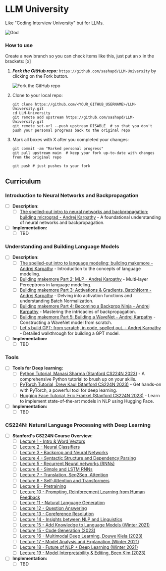 # LLM University
Like "Coding Interview University" but for LLMs.

 ![God](https://i.imgur.com/7mM6rar.jpeg)

### How to use

Create a new branch so you can check items like this, just put an x in the brackets: [x]

1. ***Fork the GitHub repo:*** `https://github.com/sashapd/LLM-University` by clicking on the Fork button.

    ![Fork the GitHub repo](https://d3j2pkmjtin6ou.cloudfront.net/fork-button.png)

1. Clone to your local repo:

    ```
    git clone https://github.com/<YOUR_GITHUB_USERNAME>/LLM-University.git
    cd LLM-University
    git remote add upstream https://github.com/sashapd/LLM-University.git
    git remote set-url --push upstream DISABLE  # so that you don't push your personal progress back to the original repo
    ```

1. Mark all boxes with X after you completed your changes:

    ```
    git commit -am "Marked personal progress"
    git pull upstream main  # keep your fork up-to-date with changes from the original repo
   
    git push # just pushes to your fork
    ```

## Curriculum

### Introduction to Neural Networks and Backpropagation

- [ ] **Description:**
    - [ ] [The spelled-out intro to neural networks and backpropagation: building micrograd - Andrej Karpathy](https://www.youtube.com/watch?v=VMj-3S1tku0) - A foundational understanding of neural networks and backpropagation.
- [ ] **Implementation:**
    - [ ] TBD

### Understanding and Building Language Models

- [ ] **Description:**
    - [ ] [The spelled-out intro to language modeling: building makemore - Andrej Karpathy](https://www.youtube.com/watch?v=PaCmpygFfXo) - Introduction to the concepts of language modeling.
    - [ ] [Building makemore Part 2: MLP - Andrej Karpathy](https://www.youtube.com/watch?v=TCH_1BHY58I) - Multi-layer Perceptrons in language modeling.
    - [ ] [Building makemore Part 3: Activations & Gradients, BatchNorm - Andrej Karpathy](https://www.youtube.com/watch?v=P6sfmUTpUmc) - Delving into activation functions and understanding Batch Normalization.
    - [ ] [Building makemore Part 4: Becoming a Backprop Ninja - Andrej Karpathy](https://www.youtube.com/watch?v=q8SA3rM6ckI) - Mastering the intricacies of backpropagation.
    - [ ] [Building makemore Part 5: Building a WaveNet - Andrej Karpathy](https://www.youtube.com/watch?v=t3YJ5hKiMQ0) - Constructing a WaveNet model from scratch.
    - [ ] [Let's build GPT: from scratch, in code, spelled out. - Andrej Karpathy](https://www.youtube.com/watch?v=kCc8FmEb1nY) - Detailed walkthrough for building a GPT model.
- [ ]  **Implementation:**
    - [ ] TBD

### Tools
- [ ] **Tools for Deep learning:**
    - [ ] [Python Tutorial, Manasi Sharma (Stanford CS224N 2023)](https://www.youtube.com/watch?v=8j4wpU98Q74) - A comprehensive Python tutorial to brush up on your skills.
    - [ ] [PyTorch Tutorial, Drew Kaul (Stanford CS224N 2023)](https://www.youtube.com/watch?v=Uv0AIRr3ptg) - Get hands-on with PyTorch, a powerful tool for deep learning.
    - [ ] [Hugging Face Tutorial, Eric Frankel (Stanford CS224N 2023)](https://www.youtube.com/watch?v=b80by3Xk_A8) - Learn to implement state-of-the-art models in NLP using Hugging Face.
- [ ] **Implementation:**
    - [ ] TBD

### CS224N: Natural Language Processing with Deep Learning

- [ ] **Stanford's CS224N Course Overview:**
    - [ ] [Lecture 1 - Intro & Word Vectors](https://www.youtube.com/watch?v=rmVRLeJRkl4)
    - [ ] [Lecture 2 - Neural Classifiers](https://www.youtube.com/watch?v=gqaHkPEZAew)
    - [ ] [Lecture 3 - Backprop and Neural Networks](https://www.youtube.com/watch?v=X0Jw4kgaFlg)
    - [ ] [Lecture 4 - Syntactic Structure and Dependency Parsing](https://www.youtube.com/watch?v=PSGIodTN3KE)
    - [ ] [Lecture 5 - Recurrent Neural networks (RNNs)](https://www.youtube.com/watch?v=PLryWeHPcBs)
    - [ ] [Lecture 6 - Simple and LSTM RNNs](https://www.youtube.com/watch?v=0LixFSa7yts)
    - [ ] [Lecture 7 - Translation, Seq2Seq, Attention](https://www.youtube.com/watch?v=wzfWHP6SXxY)
    - [ ] [Lecture 8 - Self-Attention and Transformers](https://www.youtube.com/watch?v=LWMzyfvuehA)
    - [ ] [Lecture 9 - Pretraining](https://www.youtube.com/watch?v=DGfCRXuNA2w)
    - [ ] [Lecture 10 - Prompting, Reinforcement Learning from Human Feedback](https://www.youtube.com/watch?v=SXpJ9EmG3s4)
    - [ ] [Lecture 11 - Natural Language Generation](https://www.youtube.com/watch?v=N9L32bFieEY)
    - [ ] [Lecture 12 - Question Answering](https://www.youtube.com/watch?v=NcqfHa0_YmU)
    - [ ] [Lecture 13 - Coreference Resolution](https://www.youtube.com/watch?v=FFRnDRcbQQU)
    - [ ] [Lecture 14 - Insights between NLP and Linguistics](https://www.youtube.com/watch?v=NvIWF82Fw4E)
    - [ ] [Lecture 15 - Add Knowledge to Language Models (Winter 2021)](https://www.youtube.com/watch?v=y68RJVfGoto)
    - [ ] [Lecture 15 - Code Generation (2023)](https://www.youtube.com/watch?v=JlK46EzImM8)
    - [ ] [Lecture 16 - Multimodal Deep Learning, Douwe Kiela (2023)](https://www.youtube.com/watch?v=5vfIT5LOkR0)
    - [ ] [Lecture 17 - Model Analysis and Explanation (Winter 2021)](https://www.youtube.com/watch?v=f_qmSSBWV_E)
    - [ ] [Lecture 18 - Future of NLP + Deep Learning (Winter 2021)](https://www.youtube.com/watch?v=2t7Q9WVUaf8)
    - [ ] [Lecture 19 - Model Interpretability & Editing, Been Kim (2023)](https://www.youtube.com/watch?v=cd3pRpEtjLs)
- [ ] **Implementation:**
    - [ ] TBD

